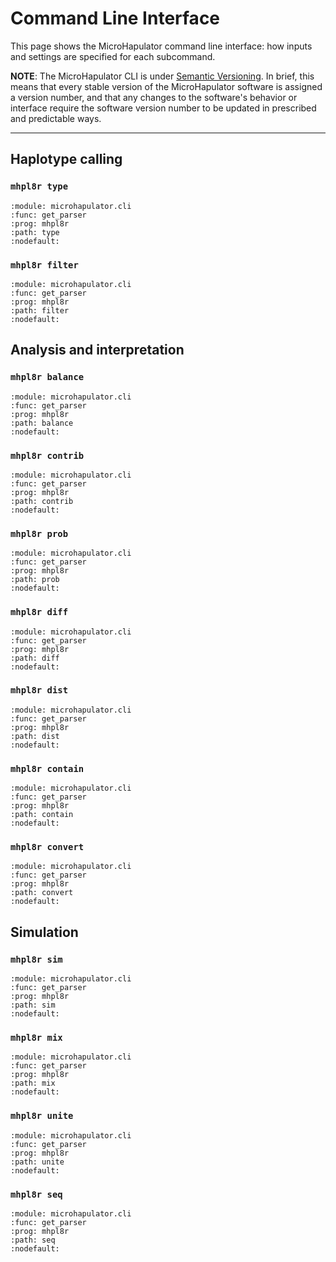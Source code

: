 # Command Line Interface

This page shows the MicroHapulator command line interface: how inputs and settings are specified for each subcommand.

**NOTE**: The MicroHapulator CLI is under [Semantic Versioning](https://semver.org/).
In brief, this means that every stable version of the MicroHapulator software is assigned a version number, and that any changes to the software's behavior or interface require the software version number to be updated in prescribed and predictable ways.

-----------

## Haplotype calling

### `mhpl8r type`

```{argparse}
:module: microhapulator.cli
:func: get_parser
:prog: mhpl8r
:path: type
:nodefault:
```

### `mhpl8r filter`

```{argparse}
:module: microhapulator.cli
:func: get_parser
:prog: mhpl8r
:path: filter
:nodefault:
```


## Analysis and interpretation

### `mhpl8r balance`

```{argparse}
:module: microhapulator.cli
:func: get_parser
:prog: mhpl8r
:path: balance
:nodefault:
```

### `mhpl8r contrib`

```{argparse}
:module: microhapulator.cli
:func: get_parser
:prog: mhpl8r
:path: contrib
:nodefault:
```

### `mhpl8r prob`

```{argparse}
:module: microhapulator.cli
:func: get_parser
:prog: mhpl8r
:path: prob
:nodefault:
```

### `mhpl8r diff`

```{argparse}
:module: microhapulator.cli
:func: get_parser
:prog: mhpl8r
:path: diff
:nodefault:
```

### `mhpl8r dist`

```{argparse}
:module: microhapulator.cli
:func: get_parser
:prog: mhpl8r
:path: dist
:nodefault:
```

### `mhpl8r contain`

```{argparse}
:module: microhapulator.cli
:func: get_parser
:prog: mhpl8r
:path: contain
:nodefault:
```

### `mhpl8r convert`

```{argparse}
:module: microhapulator.cli
:func: get_parser
:prog: mhpl8r
:path: convert
:nodefault:
```


## Simulation

### `mhpl8r sim`

```{argparse}
:module: microhapulator.cli
:func: get_parser
:prog: mhpl8r
:path: sim
:nodefault:
```

### `mhpl8r mix`

```{argparse}
:module: microhapulator.cli
:func: get_parser
:prog: mhpl8r
:path: mix
:nodefault:
```

### `mhpl8r unite`

```{argparse}
:module: microhapulator.cli
:func: get_parser
:prog: mhpl8r
:path: unite
:nodefault:
```

### `mhpl8r seq`

```{argparse}
:module: microhapulator.cli
:func: get_parser
:prog: mhpl8r
:path: seq
:nodefault:
```

